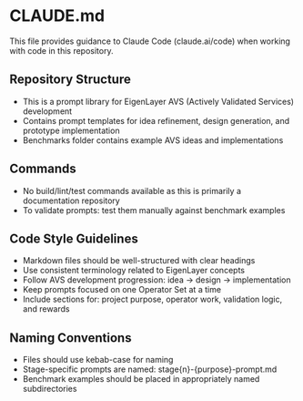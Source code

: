 # CLAUDE.md

This file provides guidance to Claude Code (claude.ai/code) when working with code in this repository.

## Repository Structure
- This is a prompt library for EigenLayer AVS (Actively Validated Services) development
- Contains prompt templates for idea refinement, design generation, and prototype implementation
- Benchmarks folder contains example AVS ideas and implementations

## Commands
- No build/lint/test commands available as this is primarily a documentation repository
- To validate prompts: test them manually against benchmark examples

## Code Style Guidelines
- Markdown files should be well-structured with clear headings
- Use consistent terminology related to EigenLayer concepts
- Follow AVS development progression: idea → design → implementation
- Keep prompts focused on one Operator Set at a time
- Include sections for: project purpose, operator work, validation logic, and rewards

## Naming Conventions
- Files should use kebab-case for naming
- Stage-specific prompts are named: stage{n}-{purpose}-prompt.md
- Benchmark examples should be placed in appropriately named subdirectories